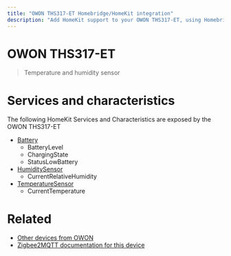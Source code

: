```yaml
---
title: "OWON THS317-ET Homebridge/HomeKit integration"
description: "Add HomeKit support to your OWON THS317-ET, using Homebridge, Zigbee2MQTT and homebridge-z2m."
---
```

<!---
This file has been GENERATED using src/docgen/docgen.ts
DO NOT EDIT THIS FILE MANUALLY!
-->
# OWON THS317-ET
> Temperature and humidity sensor


# Services and characteristics
The following HomeKit Services and Characteristics are exposed by
the OWON THS317-ET

* [Battery](../../battery.md)
  * BatteryLevel
  * ChargingState
  * StatusLowBattery
* [HumiditySensor](../../sensors.md)
  * CurrentRelativeHumidity
* [TemperatureSensor](../../sensors.md)
  * CurrentTemperature


# Related
* [Other devices from OWON](../index.md#owon)
* [Zigbee2MQTT documentation for this device](https://www.zigbee2mqtt.io/devices/THS317-ET.html)